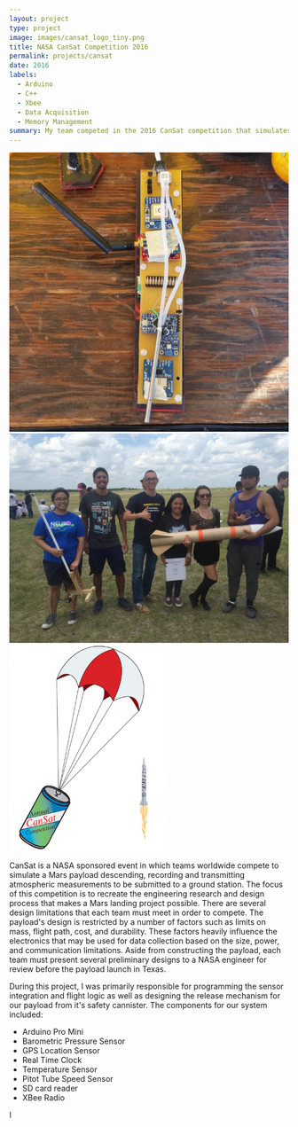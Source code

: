 ```yaml
---
layout: project
type: project
image: images/cansat_logo_tiny.png
title: NASA CanSat Competition 2016
permalink: projects/cansat
date: 2016
labels:
  - Arduino
  - C++
  - Xbee 
  - Data Acquisition
  - Memory Management
summary: My team competed in the 2016 CanSat competition that simulates the landing of a payload on Mars. Our school won 12th place overall and 3rd place in the U.S.
---
```


<div class="ui image">
  <img class="ui image" src="../images/cansat_board.jpg">
  <img class="ui image" src="../images/cansat_group.jpeg">
  <img class="ui image" src="../images/cansat_logo.png">
</div>

CanSat is a NASA sponsored event in which teams worldwide compete to simulate a Mars payload descending, recording and transmitting atmospheric measurements to be submitted to a ground station. The focus of this competition is to recreate the engineering research and design process that makes a Mars landing project possible. There are several design limitations that each team must meet in order to compete. The payload's design is restricted by a number of factors such as limits on mass, flight path, cost, and durability. These factors heavily influence the electronics that may be used for data collection based on the size, power, and communication limitations. Aside from constructing the payload, each team must present several preliminary designs to a NASA engineer for review before the payload launch in Texas. 

During this project, I was primarily responsible for programming the sensor integration and flight logic as well as designing the release mechanism for our payload from it's safety cannister. The components for our system included:
<ul>
  <li> Arduino Pro Mini </li>
  <li> Barometric Pressure Sensor </b></li>
  <li> GPS Location Sensor </li>
  <li> Real Time Clock </li>
  <li> Temperature Sensor </li>
  <li> Pitot Tube Speed Sensor </li>
  <li> SD card reader </li>
  <li> XBee Radio </li>
</ul>

I 
  



